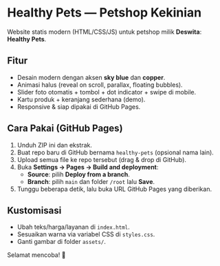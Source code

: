 # Healthy Pets — Petshop Kekinian
Website statis modern (HTML/CSS/JS) untuk petshop milik **Deswita**: **Healthy Pets**.

## Fitur
- Desain modern dengan aksen **sky blue** dan **copper**.
- Animasi halus (reveal on scroll, parallax, floating bubbles).
- Slider foto otomatis + tombol + dot indicator + swipe di mobile.
- Kartu produk + keranjang sederhana (demo).
- Responsive & siap dipakai di GitHub Pages.

## Cara Pakai (GitHub Pages)
1. Unduh ZIP ini dan ekstrak.
2. Buat repo baru di GitHub bernama `healthy-pets` (opsional nama lain).
3. Upload semua file ke repo tersebut (drag & drop di GitHub).
4. Buka **Settings → Pages → Build and deployment**:
   - **Source**: pilih **Deploy from a branch**.
   - **Branch**: pilih `main` dan folder `/root` lalu **Save**.
5. Tunggu beberapa detik, lalu buka URL GitHub Pages yang diberikan.

## Kustomisasi
- Ubah teks/harga/layanan di `index.html`.
- Sesuaikan warna via variabel CSS di `styles.css`.
- Ganti gambar di folder `assets/`.

Selamat mencoba! 🐾
